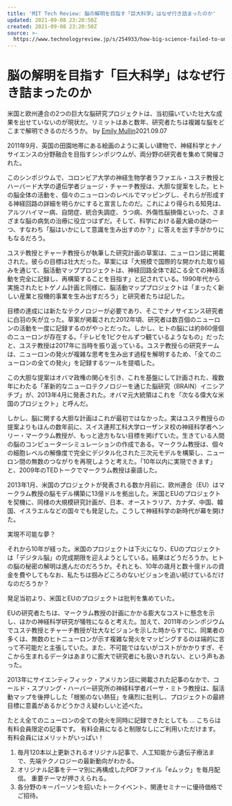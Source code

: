```yaml
---
title: 'MIT Tech Review: 脳の解明を目指す「巨大科学」はなぜ行き詰まったのか'
updated: 2021-09-08 23:20:50Z
created: 2021-09-08 23:20:50Z
source: >-
  https://www.technologyreview.jp/s/254933/how-big-science-failed-to-unlock-the-mysteries-of-the-human-brain/
---
```


#  脳の解明を目指す「巨大科学」はなぜ行き詰まったのか

米国と欧州連合の2つの巨大な脳研究プロジェクトは、当初描いていた壮大な成果を出せていないのが現状だ。リミットはあと数年、研究者たちは複雑な脳をどこまで解明できるのだろうか。 by [Emily Mullin](https://www.technologyreview.jp/author/emilymullin/)2021.09.07

2011年9月、英国の田園地帯にある絵画のように美しい建物で、神経科学とナノサイエンスの分野融合を目指すシンポジウムが、両分野の研究者を集めて開催された。

このシンポジウムで、コロンビア大学の神経生物学者ラファエル・ユステ教授とハーバード大学の遺伝学者ジョージ・チャーチ教授は、大胆な提案をした。ヒトの脳全体の活動を、個々のニューロンのレベルでマッピングし、それらが形成する神経回路の詳細を明らかにすると宣言したのだ。これにより得られる知見は、アルツハイマー病、自閉症、統合失調症、うつ病、外傷性脳損傷といった、さまざまな脳の病気の治療に役立つはずだ。そして、科学における最大級の謎の一つ、すなわち「脳はいかにして意識を生み出すのか？」に答えを出す手がかりにもなるだろう。

ユステ教授とチャーチ教授らが執筆した研究計画の草案は、ニューロン誌に掲載された。彼らの目標は壮大だった。草案には「大規模で国際的な開かれた取り組みを通じて、脳活動マッププロジェクトは、神経回路全体で起こる全ての神経活動を完全に記録し、再構築することを目指す」と記されている。1990年代から実施されたヒトゲノム計画と同様に、脳活動マッププロジェクトは「まったく新しい産業と投機的事業を生み出すだろう」と研究者たちは記した。

目標の達成には新たなテクノロジーが必要であり、そこでナノサイエンス研究者に白羽の矢が立った。草案が掲載された2012年頃、研究者は数百個のニューロンの活動を一度に記録するのがやっとだった。しかし、ヒトの脳には約860億個のニューロンが存在する。「テレビを1ピクセルずつ観ているようなもの」だったと、ユステ教授は2017年に当時を振り返っている。ユステ教授らの研究チームは、ニューロンの発火が複雑な思考を生み出す過程を解明するため、「全てのニューロンの全ての発火」を記録するツールを提唱した。

この大胆な提案はオバマ政権の関心を引き、これを基盤にして計画された、複数年にわたる「革新的なニューロテクノロジーを通じた脳研究（BRAIN）イニシアチブ」が、2013年4月に発表された。オバマ元大統領はこれを「次なる偉大な米国のプロジェクト」と呼んだ。

しかし、脳に関する大胆な計画はこれが最初ではなかった。実はユステ教授らの提案よりもほんの数年前に、スイス連邦工科大学ローザンヌ校の神経科学者ヘンリー・マークラム教授が、もっと途方もない目標を掲げていた。生きている人間の脳のコンピューターシミュレーションの作成である。マークラム教授は、個々の細胞レベルの解像度で完全にデジタル化された三次元モデルを構築し、ニューロン間の無数のつながりを再現しようと考えた。「10年以内に実現できます」と、2009年のTEDトークでマークラム教授は豪語した。

2013年1月、米国のプロジェクトが発表される数か月前に、欧州連合（EU）はマークラム教授の脳モデル構築に13億ドルを拠出した。米国とEUのプロジェクトを契機に、同様の大規模研究計画が、日本、オーストラリア、カナダ、中国、韓国、イスラエルなどの国々でも発足した。こうして神経科学の新時代が幕を開けた。

実現不可能な夢？

それから10年が経った。米国のプロジェクトは下火になり、EUのプロジェクトは「デジタル脳」の完成期限を迎えようとしている。結果はどうだろうか。ヒトの脳の秘密の解明は進んだのだろうか。それとも、10年の歳月と数十億ドルの資金を費やしてもなお、私たちは掴みどころのないビジョンを追い続けているだけなのだろうか？

発足当初より、米国とEUのプロジェクトは批判を集めていた。

EUの研究者たちは、マークラム教授の計画にかかる膨大なコストに懸念を示し、ほかの神経科学研究が犠牲になると考えた。加えて、2011年のシンポジウムでユステ教授とチャーチ教授が壮大なビジョンを示した時からすでに、同業者の多くは、無数のヒトニューロンが示す複雑な発火をマッピングするのは端的に言って不可能だと主張していた。また、不可能ではないがコストがかかりすぎ、そこから生まれるデータはあまりに膨大で研究者にも扱いきれない、という声もあった。

2013年にサイエンティフィック・アメリカン誌に掲載された記事のなかで、コールド・スプリング・ハーバー研究所の神経科学者パーサ・ミトラ教授は、脳活動マップを後押しした「根拠のない熱狂」を痛烈に批判し、プロジェクトの最終目標に意義があるかどうかさえ疑わしいと述べた。

たとえ全てのニューロンの全ての発火を同時に記録できたとしても …
こちらは有料会員限定の記事です。
有料会員になると制限なしにご利用いただけます。
有料会員にはメリットがいっぱい！
1. 毎月120本以上更新されるオリジナル記事で、人工知能から遺伝子療法まで、先端テクノロジーの最新動向がわかる。
2. オリジナル記事をテーマ別に再構成したPDFファイル「eムック」を毎月配信。
重要テーマが押さえられる。
3. 各分野のキーパーソンを招いたトークイベント、関連セミナーに優待価格でご招待。